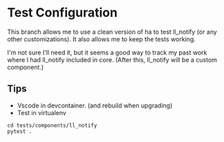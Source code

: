 # Test Configuration

This branch allows me to use a clean version of ha to test ll_notify (or any other customizations). It also allows me to keep the tests working.

I'm not sure I'll need it, but it seems a good way to track my past work where I had ll_notify included in core. (After this, ll_notify will be a custom component.)

## Tips

* Vscode in devcontainer. (and rebuild when upgrading)
* Test in virtualenv
```
cd tests/components/ll_notify
pytest .
```
